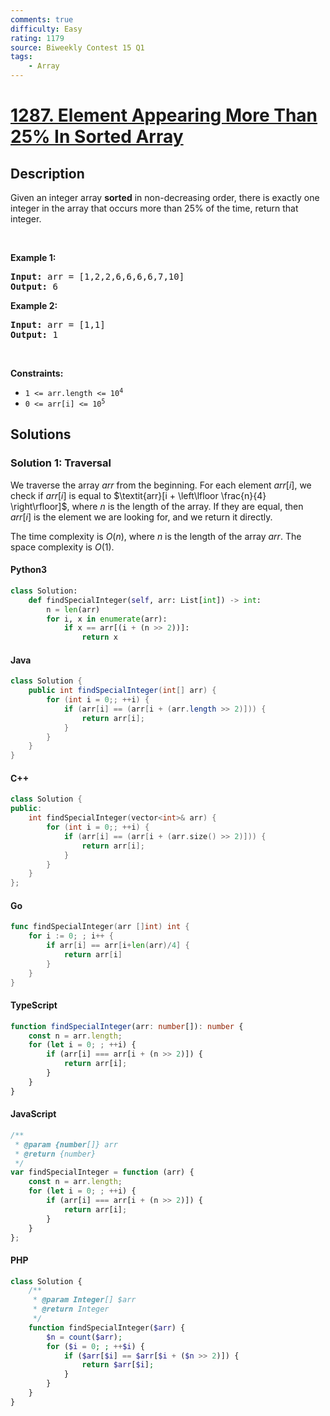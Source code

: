 ```yaml
---
comments: true
difficulty: Easy
rating: 1179
source: Biweekly Contest 15 Q1
tags:
    - Array
---
```


<!-- problem:start -->

# [1287. Element Appearing More Than 25% In Sorted Array](https://leetcode.com/problems/element-appearing-more-than-25-in-sorted-array)

## Description

<!-- description:start -->

<p>Given an integer array <strong>sorted</strong> in non-decreasing order, there is exactly one integer in the array that occurs more than 25% of the time, return that integer.</p>

<p>&nbsp;</p>
<p><strong class="example">Example 1:</strong></p>

<pre>
<strong>Input:</strong> arr = [1,2,2,6,6,6,6,7,10]
<strong>Output:</strong> 6
</pre>

<p><strong class="example">Example 2:</strong></p>

<pre>
<strong>Input:</strong> arr = [1,1]
<strong>Output:</strong> 1
</pre>

<p>&nbsp;</p>
<p><strong>Constraints:</strong></p>

<ul>
	<li><code>1 &lt;= arr.length &lt;= 10<sup>4</sup></code></li>
	<li><code>0 &lt;= arr[i] &lt;= 10<sup>5</sup></code></li>
</ul>

<!-- description:end -->

## Solutions

<!-- solution:start -->

### Solution 1: Traversal

We traverse the array $\textit{arr}$ from the beginning. For each element $\textit{arr}[i]$, we check if $\textit{arr}[i]$ is equal to $\textit{arr}[i + \left\lfloor \frac{n}{4} \right\rfloor]$, where $n$ is the length of the array. If they are equal, then $\textit{arr}[i]$ is the element we are looking for, and we return it directly.

The time complexity is $O(n)$, where $n$ is the length of the array $\textit{arr}$. The space complexity is $O(1)$.

<!-- tabs:start -->

#### Python3

```python
class Solution:
    def findSpecialInteger(self, arr: List[int]) -> int:
        n = len(arr)
        for i, x in enumerate(arr):
            if x == arr[(i + (n >> 2))]:
                return x
```

#### Java

```java
class Solution {
    public int findSpecialInteger(int[] arr) {
        for (int i = 0;; ++i) {
            if (arr[i] == (arr[i + (arr.length >> 2)])) {
                return arr[i];
            }
        }
    }
}
```

#### C++

```cpp
class Solution {
public:
    int findSpecialInteger(vector<int>& arr) {
        for (int i = 0;; ++i) {
            if (arr[i] == (arr[i + (arr.size() >> 2)])) {
                return arr[i];
            }
        }
    }
};
```

#### Go

```go
func findSpecialInteger(arr []int) int {
	for i := 0; ; i++ {
		if arr[i] == arr[i+len(arr)/4] {
			return arr[i]
		}
	}
}
```

#### TypeScript

```ts
function findSpecialInteger(arr: number[]): number {
    const n = arr.length;
    for (let i = 0; ; ++i) {
        if (arr[i] === arr[i + (n >> 2)]) {
            return arr[i];
        }
    }
}
```

#### JavaScript

```js
/**
 * @param {number[]} arr
 * @return {number}
 */
var findSpecialInteger = function (arr) {
    const n = arr.length;
    for (let i = 0; ; ++i) {
        if (arr[i] === arr[i + (n >> 2)]) {
            return arr[i];
        }
    }
};
```

#### PHP

```php
class Solution {
    /**
     * @param Integer[] $arr
     * @return Integer
     */
    function findSpecialInteger($arr) {
        $n = count($arr);
        for ($i = 0; ; ++$i) {
            if ($arr[$i] == $arr[$i + ($n >> 2)]) {
                return $arr[$i];
            }
        }
    }
}
```

<!-- tabs:end -->

<!-- solution:end -->

<!-- problem:end -->
